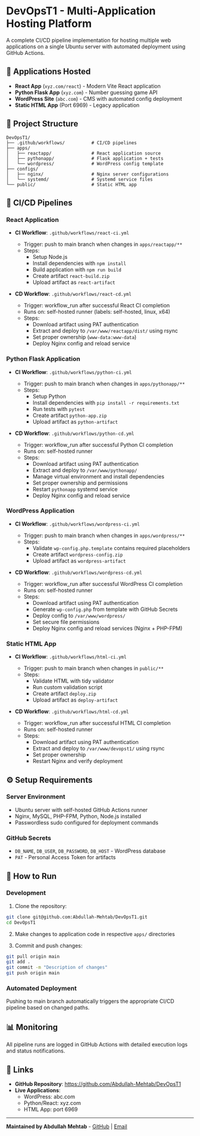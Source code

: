 # DevOpsT1 - Multi-Application Hosting Platform

A complete CI/CD pipeline implementation for hosting multiple web applications on a single Ubuntu server with automated deployment using GitHub Actions.

## 🚀 Applications Hosted

- **React App** (`xyz.com/react`) - Modern Vite React application
- **Python Flask App** (`xyz.com`) - Number guessing game API
- **WordPress Site** (`abc.com`) - CMS with automated config deployment
- **Static HTML App** (Port 6969) - Legacy application

## 📁 Project Structure

```
DevOpsT1/
├── .github/workflows/          # CI/CD pipelines
├── apps/
│   ├── reactapp/               # React application source
│   ├── pythonapp/              # Flask application + tests
│   └── wordpress/              # WordPress config template
├── configs/
│   ├── nginx/                  # Nginx server configurations
│   └── systemd/                # Systemd service files
└── public/                     # Static HTML app
```

## 🔧 CI/CD Pipelines

### React Application
- **CI Workflow**: `.github/workflows/react-ci.yml`
  - Trigger: push to main branch when changes in `apps/reactapp/**`
  - Steps:
    - Setup Node.js
    - Install dependencies with `npm install`
    - Build application with `npm run build`
    - Create artifact `react-build.zip`
    - Upload artifact as `react-artifact`

- **CD Workflow**: `.github/workflows/react-cd.yml`
  - Trigger: workflow_run after successful React CI completion
  - Runs on: self-hosted runner (labels: self-hosted, linux, x64)
  - Steps:
    - Download artifact using PAT authentication
    - Extract and deploy to `/var/www/reactapp/dist/` using rsync
    - Set proper ownership (`www-data:www-data`)
    - Deploy Nginx config and reload service

### Python Flask Application
- **CI Workflow**: `.github/workflows/python-ci.yml`
  - Trigger: push to main branch when changes in `apps/pythonapp/**`
  - Steps:
    - Setup Python
    - Install dependencies with `pip install -r requirements.txt`
    - Run tests with `pytest`
    - Create artifact `python-app.zip`
    - Upload artifact as `python-artifact`

- **CD Workflow**: `.github/workflows/python-cd.yml`
  - Trigger: workflow_run after successful Python CI completion
  - Runs on: self-hosted runner
  - Steps:
    - Download artifact using PAT authentication
    - Extract and deploy to `/var/www/pythonapp/`
    - Manage virtual environment and install dependencies
    - Set proper ownership and permissions
    - Restart `pythonapp` systemd service
    - Deploy Nginx config and reload service

### WordPress Application
- **CI Workflow**: `.github/workflows/wordpress-ci.yml`
  - Trigger: push to main branch when changes in `apps/wordpress/**`
  - Steps:
    - Validate `wp-config.php.template` contains required placeholders
    - Create artifact `wordpress-config.zip`
    - Upload artifact as `wordpress-artifact`

- **CD Workflow**: `.github/workflows/wordpress-cd.yml`
  - Trigger: workflow_run after successful WordPress CI completion
  - Runs on: self-hosted runner
  - Steps:
    - Download artifact using PAT authentication
    - Generate `wp-config.php` from template with GitHub Secrets
    - Deploy config to `/var/www/wordpress/`
    - Set secure file permissions
    - Deploy Nginx config and reload services (Nginx + PHP-FPM)

### Static HTML App
- **CI Workflow**: `.github/workflows/html-ci.yml`
  - Trigger: push to main branch when changes in `public/**`
  - Steps:
    - Validate HTML with tidy validator
    - Run custom validation script
    - Create artifact `deploy.zip`
    - Upload artifact as `deploy-artifact`

- **CD Workflow**: `.github/workflows/html-cd.yml`
  - Trigger: workflow_run after successful HTML CI completion
  - Runs on: self-hosted runner
  - Steps:
    - Download artifact using PAT authentication
    - Extract and deploy to `/var/www/devopst1/` using rsync
    - Set proper ownership
    - Restart Nginx and verify deployment

## ⚙️ Setup Requirements

### Server Environment
- Ubuntu server with self-hosted GitHub Actions runner
- Nginx, MySQL, PHP-FPM, Python, Node.js installed
- Passwordless sudo configured for deployment commands

### GitHub Secrets
- `DB_NAME`, `DB_USER`, `DB_PASSWORD`, `DB_HOST` - WordPress database
- `PAT` - Personal Access Token for artifacts

## 🚦 How to Run

### Development
1. Clone the repository:
```bash
git clone git@github.com:Abdullah-Mehtab/DevOpsT1.git
cd DevOpsT1
```

2. Make changes to application code in respective `apps/` directories

3. Commit and push changes:
```bash
git pull origin main
git add .
git commit -m "Description of changes"
git push origin main
```

### Automated Deployment
Pushing to main branch automatically triggers the appropriate CI/CD pipeline based on changed paths.

## 📊 Monitoring

All pipeline runs are logged in GitHub Actions with detailed execution logs and status notifications.

## 🔗 Links

- **GitHub Repository**: https://github.com/Abdullah-Mehtab/DevOpsT1
- **Live Applications**: 
  - WordPress: abc.com
  - Python/React: xyz.com
  - HTML App: port 6969

---

**Maintained by Abdullah Mehtab** - [GitHub](https://github.com/Abdullah-Mehtab) | [Email](mailto:abdullahmehtab666@gmail.com)
